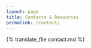 ```yaml
---
layout: page
title: Contacts & Resources
permalink: /contact/
---
```

{% translate_file contact.md %}
